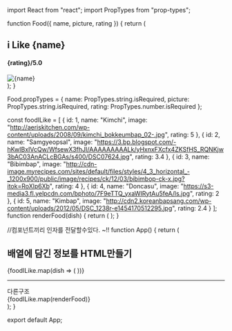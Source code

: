 import React from "react";
import PropTypes from "prop-types";

function Food({ name, picture, rating }) {
return (
<div>
<h2> i Like {name}</h2>
<h4>{rating}/5.0</h4>
<img src={picture} alt={name}></img>
</div>
);
}

Food.propTypes = {
name: PropTypes.string.isRequired,
picture: PropTypes.string.isRequired,
rating: PropTypes.number.isRequired
};

const foodILike = [
{
id: 1,
name: "Kimchi",
image:
"http://aeriskitchen.com/wp-content/uploads/2008/09/kimchi_bokkeumbap_02-.jpg",
rating: 5
},
{
id: 2,
name: "Samgyeopsal",
image:
"https://3.bp.blogspot.com/-hKwIBxIVcQw/WfsewX3fhJI/AAAAAAAAALk/yHxnxFXcfx4ZKSfHS_RQNKjw3bAC03AnACLcBGAs/s400/DSC07624.jpg",
rating: 3.4
},
{
id: 3,
name: "Bibimbap",
image:
"http://cdn-image.myrecipes.com/sites/default/files/styles/4_3_horizontal_-_1200x900/public/image/recipes/ck/12/03/bibimbop-ck-x.jpg?itok=RoXlp6Xb",
rating: 4
},
{
id: 4,
name: "Doncasu",
image:
"https://s3-media3.fl.yelpcdn.com/bphoto/7F9eTTQ_yxaWIRytAu5feA/ls.jpg",
rating: 2
},
{
id: 5,
name: "Kimbap",
image:
"http://cdn2.koreanbapsang.com/wp-content/uploads/2012/05/DSC_1238r-e1454170512295.jpg",
rating: 2.4
}
];
function renderFood(dish) {
return (
<Food
      key={dish.id}
      name={dish.name}
      picture={dish.image}
      rating={dish.rating}
    ></Food>
);
}

//컴포넌트끼리 인자를 전달할수있다. ~!!
function App() {
return (
<div className="App">
<h2> 배열에 담긴 정보를 HTML만들기</h2>
{foodILike.map(dish => (
<Food
          key={dish.id}
          name={dish.name}
          picture={dish.image}
          rating={dish.rating}
        />
))}
<hr></hr>
다른구조
<div>{foodILike.map(renderFood)}</div>
</div>
);
}

export default App;
